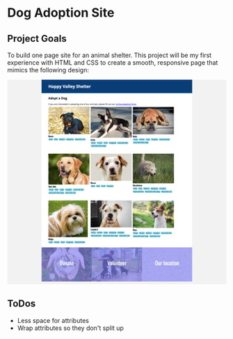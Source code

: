 # Dog Adoption Site

## Project Goals

To build one page site for an animal shelter. This project will be my first experience with HTML and CSS to create a smooth, responsive page that mimics the following design:

![Image of the final page](page.png)

## ToDos
* Less space for attributes
* Wrap attributes so they don't split up